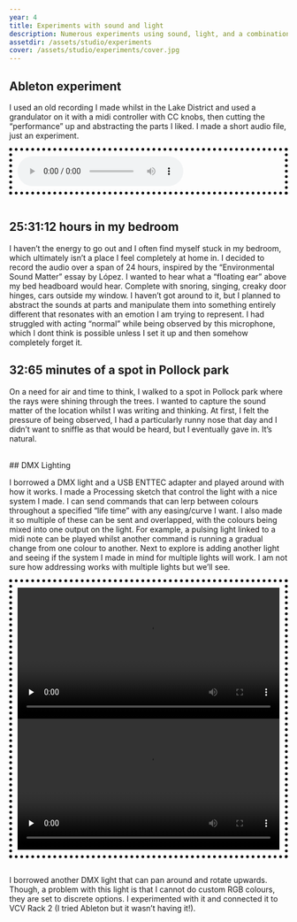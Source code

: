 ```yaml
---
year: 4
title: Experiments with sound and light
description: Numerous experiments using sound, light, and a combination.
assetdir: /assets/studio/experiments
cover: /assets/studio/experiments/cover.jpg
---
```



## Ableton experiment
I used an old recording I made whilst in the Lake District and used a grandulator on it with a midi controller with CC knobs, then cutting the “performance” up and abstracting the parts I liked. I made a short audio file, just an experiment.

<div class="row" style="border-style: dotted; border-color: black; border-width: 5px; padding: 10px;">
<audio controls src="{{ page.assetdir }}/experiment.mp3"></audio>
</div>
<br>

## 25:31:12 hours in my bedroom
I haven’t the energy to go out and I often find myself stuck in my bedroom, which ultimately isn’t a place I feel completely at home in. I decided to record the audio over a span of 24 hours, inspired by the “Environmental Sound Matter” essay by López. I wanted to hear what a “floating ear” above my bed headboard would hear. Complete with snoring, singing, creaky door hinges, cars outside my window. I haven’t got around to it, but I planned to abstract the sounds at parts and manipulate them into something entirely different that resonates with an emotion I am trying to represent. I had struggled with acting “normal” while being observed by this microphone, which I dont think is possible unless I set it up and then somehow completely forget it.

## 32:65 minutes of a spot in Pollock park
On a need for air and time to think, I walked to a spot in Pollock park where the rays were shining through the trees. I wanted to capture the sound matter of the location whilst I was writing and thinking. At first, I felt the pressure of being observed, I had a particularly runny nose that day and I didn’t want to sniffle as that would be heard, but I eventually gave in. It’s natural.

<br>
## DMX Lighting

I borrowed a DMX light and a USB ENTTEC adapter and played around with how it works. I made a Processing sketch that control the light with a nice system I made. I can send commands that can lerp between colours throughout a specified “life time” with any easing/curve I want. I also made it so multiple of these can be sent and overlapped, with the colours being mixed into one output on the light. For example, a pulsing light linked to a midi note can be played whilst another command is running a gradual change from one colour to another. Next to explore is adding another light and seeing if the system I made in mind for multiple lights will work. I am not sure how addressing works with multiple lights but we’ll see.



<div class="row" style="border-style: dotted; border-color: black; border-width: 5px; padding: 10px;">
<video class="col-6" width="100%" height="auto" title="Light experiment" preload="none" controls>
    <source src="{{ page.assetdir }}/lightexperiment.mp4" type="video/mp4">
</video>


<video class="col-6" width="100%" height="auto" title="Light experiment 2" preload="none" controls>
    <source src="{{ page.assetdir }}/lightexperiment2.mp4" type="video/mp4">
</video>
</div>
<br>

I borrowed another DMX light that can pan around and rotate upwards. Though, a problem with this light is that I cannot do custom RGB colours, they are set to discrete options. I experimented with it and connected it to VCV Rack 2 (I tried Ableton but it wasn’t having it!).


<!-- <div class="row" style="background-color: #cfc68a; border-style: groove; border-color: #636f69; border-width: 5px; padding: 10px;">
<div style="background-color: #cfc68a; color: #636f69; padding: 10px; text-align: center;margin: auto; text-align: justify;" class="col-6">
    "I want to create an artwork that envelops the viewer in a hopeful but melancholic environment that explores the relationship between digital objects, mental health and the natural world. I intend to explore connection of our minds to the world and the way I romanticise things I feel I am an alien to."

    <br>
    <br>
    This is the summary of my initial studio project proposal. I find it important to remind myself of this.
</div>


<img src="{{ page.cover }}" class="col-6">
</div> -->
